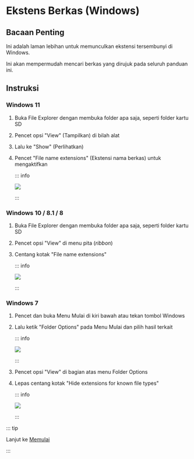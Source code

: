 # Ekstens Berkas (Windows)

## Bacaan Penting

Ini adalah laman lebihan untuk memunculkan ekstensi tersembunyi di Windows.

Ini akan mempermudah mencari berkas yang dirujuk pada seluruh panduan ini.

## Instruksi

### Windows 11

1. Buka File Explorer dengan membuka folder apa saja, seperti folder kartu SD
2. Pencet opsi "View" (Tampilkan) di bilah alat
3. Lalu ke "Show" (Perlihatkan)
4. Pencet "File name extensions" (Ekstensi nama berkas) untuk mengaktifkan

   ::: info

   ![](/images/screenshots/windows-11-file-extensions.png)

   :::

### Windows 10 / 8.1 / 8

1. Buka File Explorer dengan membuka folder apa saja, seperti folder kartu SD
2. Pencet opsi "View" di menu pita (_ribbon_)
3. Centang kotak "File name extensions"

   ::: info

   ![](/images/screenshots/windows-10-file-extensions.png)

   :::

### Windows 7

1. Pencet dan buka Menu Mulai di kiri bawah atau tekan tombol Windows

2. Lalu ketik "Folder Options" pada Menu Mulai dan pilih hasil terkait

   ::: info

   ![](/images/screenshots/windows-7-folder-options-start-menu.png)

   :::

3. Pencet opsi "View" di bagian atas menu Folder Options

4. Lepas centang kotak "Hide extensions for known file types"

   ::: info

   ![](/images/screenshots/windows-7-folder-options.png)

   :::

::: tip

Lanjut ke [Memulai](get-started)

:::

